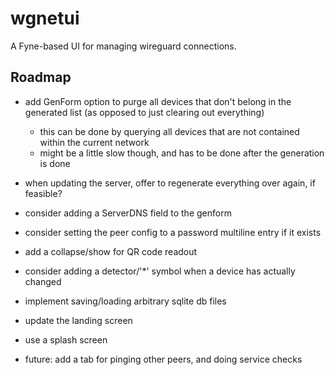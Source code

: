 # wgnetui

A Fyne-based UI for managing wireguard connections.

## Roadmap

- add GenForm option to purge all devices that don't belong in the generated list (as opposed to just clearing out everything)
  - this can be done by querying all devices that are not contained within the current network
  - might be a little slow though, and has to be done after the generation is done

- when updating the server, offer to regenerate everything over again, if feasible?
- consider adding a ServerDNS field to the genform
- consider setting the peer config to a password multiline entry if it exists
- add a collapse/show for QR code readout
- consider adding a detector/'*' symbol when a device has actually changed
- implement saving/loading arbitrary sqlite db files
- update the landing screen
- use a splash screen
- future: add a tab for pinging other peers, and doing service checks
